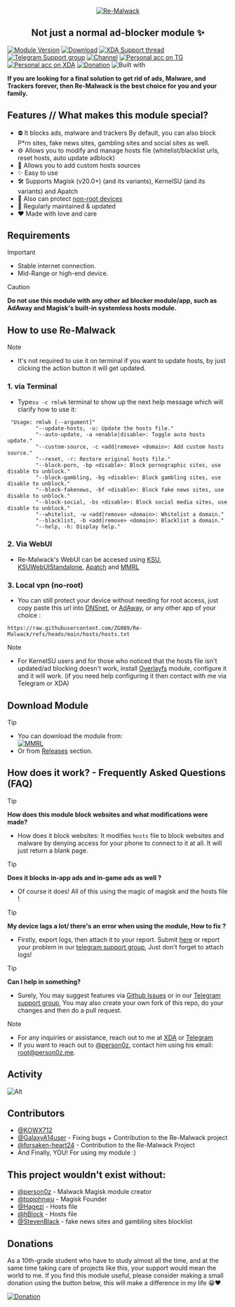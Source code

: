 <div align="center">
  
<a href="https://ibb.co/cX89yGnf"><img src="https://i.ibb.co/h1dNgPzQ/Re-Malwack-2.png" alt="Re-Malwack" border="0"></a>
</div>
<h2 align="center">Not just a normal ad-blocker module ✨</h2>

[![Module Version](https://img.shields.io/badge/Module_Version-v5.3.0-44cc11?style=for-the-badge)](https://github.com/ZG089/Re-Malwack/releases/tag/v5.3.0)
[![Download](https://img.shields.io/github/downloads/ZG089/Re-Malwack/total?style=for-the-badge&cacheSeconds=2)](https://github.com/ZG089/Re-Malwack/releases)
[![XDA Support thread](https://img.shields.io/badge/XDA_Support_thread-252850?style=for-the-badge&color=gray&logo=xdadevelopers)](https://xdaforums.com/t/re-malwack-revival-of-malwack-module.4690049/)
[![Telegram Support group](https://img.shields.io/badge/Telegram_Support_Group-252850?style=for-the-badge&color=gray&logo=telegram)](https://t.me/Re_Malwack)
[![Channel](https://img.shields.io/badge/Follow_Channel-ZGTechs-252850?style=for-the-badge&color=blue&logo=telegram)](https://t.me/ZGTechs)
[![Personal acc on TG](https://img.shields.io/badge/Contact_Developer_via-Telegram-252850?style=for-the-badge&color=blue&logo=telegram)](https://t.me/ZG089)
[![Personal acc on XDA](https://img.shields.io/badge/Contact_Developer_via-XDA-252850?style=for-the-badge&color=orange&logo=xdadevelopers)](https://xdaforums.com/m/ZG089.11432109/)
[![Donation](https://img.shields.io/badge/Support%20Development-black?style=for-the-badge&logo=buymeacoffee&logoColor=black&logoSize=auto&color=%23FFDD00&cacheSeconds=2&link=https%3A%2F%2Fbuymeacoffee.com%2Fzg089&link=https%3A%2F%2Fbuymeacoffee.com%2Fzg089)](https://buymeacoffee.com/zg089)
![Built with](https://img.shields.io/badge/Made_with-Love-red?style=for-the-badge)

**If you are looking for a final solution to get rid of ads, Malware, and Trackers forever, then Re-Malwack is the best choice for you and your family.**

## Features // What makes this module special?

- ⛔ It blocks ads, malware and trackers By default, you can also block P*rn sites, fake news sites, gambling sites and social sites as well.
- ⚙ Allows you to modify and manage hosts file (whitelist/blacklist urls, reset hosts, auto update adblock)
- 🤙 Allows you to add custom hosts sources
- ✨ Easy to use
- 🛠 Supports Magisk (v20.0+) (and its variants), KernelSU (and its variants) and Apatch
- 👀 Also can protect [non-root devices](https://github.com/ZG089/Re-Malwack/tree/main?tab=readme-ov-file#3-local-vpn-(no-root))
- 🔧 Regularly maintained & updated
- ❤ Made with love and care


## Requirements
> [!IMPORTANT]
> - Stable internet connection.
> - Mid-Range or high-end device.

> [!CAUTION]
> **Do not use this module with any other ad blocker module/app, such as AdAway and Magisk's built-in systemless hosts module.**

## How to use Re-Malwack
> [!NOTE]
> - It's not required to use it on terminal if you want to update hosts, by just clicking the action button it will get updated.

### 1. via Terminal
- Type``su -c rmlwk`` terminal to show up the next help message which will clarify how to use it:

```
 "Usage: rmlwk [--argument]"
         "--update-hosts, -u: Update the hosts file."
         "--auto-update, -a <enable|disable>: Toggle auto hosts update."
         "--custom-source, -c <add|remove> <domain>: Add custom hosts source."
         "--reset, -r: Restore original hosts file."
         "--block-porn, -bp <disable>: Block pornographic sites, use disable to unblock."
         "--block-gambling, -bg <disable>: Block gambling sites, use disable to unblock."
         "--block-fakenews, -bf <disable>: Block fake news sites, use disable to unblock."
         "--block-social, -bs <disable>: Block social media sites, use disable to unblock."
         "--whitelist, -w <add|remove> <domain>: Whitelist a domain."
         "--blacklist, -b <add|remove> <domain>: Blacklist a domain."
         "--help, -h: Display help."
```

### 2. Via WebUI
 - Re-Malwack's WebUI can be accesed using [KSU](https://github.com/tiann/KernelSU), [KSUWebUIStandalone](https://github.com/5ec1cff/KsuWebUIStandalone), [Apatch](https://github.com/bmax121/APatch) and [MMRL](https://github.com/DerGoogler/MMRL)

### 3. Local vpn (no-root)
- You can still protect your device without needing for root access, just copy paste this url into [DNSnet](https://play.google.com/store/apps/details?id=dev.clombardo.dnsnet), or [AdAway](https://f-droid.org/packages/org.adaway/), or any other app of your choice :

```
https://raw.githubusercontent.com/ZG089/Re-Malwack/refs/heads/main/hosts/hosts.txt
```


> [!NOTE]
> - For KernelSU users and for those who noticed that the hosts file isn't updated/ad blocking doesn't work, install [Overlayfs](https://github.com/HuskyDG/magic_overlayfs) module, configure it and it will work. (if you need help configuring it then contact with me via Telegram or XDA)


## Download Module
> [!TIP]
> - You can download the module from:\
[![MMRL](https://mmrl.dev/assets/badge.svg)](https://mmrl.dev/repository/zguectZGR/Re-Malwack)
> - Or from [Releases](https://github.com/ZG089/Re-Malwack/releases/latest) section.


## How does it work? - Frequently Asked Questions (FAQ)

> [!TIP]
> **How does this module block websites and what modifications were made?**
> - How does it block websites: It modifies `hosts` file to block websites and malware by denying access for your phone to connect to it at all. It will just return a blank page.


> [!TIP]
> **Does it blocks in-app ads and in-game ads as well ?**
> - Of course it does! All of this using the magic of magisk and the hosts file !

> [!TIP]
> **My device lags a lot/ there's an error when using the module, How to fix ?**
> - Firstly, export logs, then attach it to your report. Submit [here](https://github.com/ZG089/Re-Malwack/issues) or report your problem in our [telegram support group](https://t.me/Re_Malwack), Just don't forget to attach logs!

> [!TIP]
> **Can I help in something?**
> - Surely, You may suggest features via [Github Issues](https://github.com/ZG089/Re-Malwack/issues) or in our [Telegram support group](https://t.me/Re_Malwack), You may also create your own fork of this repo, do your changes and then do a pull request.

> [!NOTE]
> - For any inquiries or assistance, reach out to me at [XDA](https://xdaforums.com/m/ZG089.11432109/) or [Telegram](https://t.me/ZG089)
> - If you want to reach out to [@person0z](https://github.com/Person0z), contact him using his email: root@person0z.me.

## Activity

![Alt](https://repobeats.axiom.co/api/embed/50cd7eb6e07d7ff3f816d826d9cd6d2bf0551c03.svg)
 
## Contributors
- [@KOWX712](https://github.com/KOWX712)
- [@GalaxyA14user](https://github.com/GalaxyA14user) - Fixing bugs + Contribution to the Re-Malwack project
- [@forsaken-heart24](https://github.com/forsaken-heart24) - Contribution to the Re-Malwack Project
- And Finally, YOU! For using my module :)

## This project wouldn't exist without:

- [@person0z](https://github.com/Person0z) - Malwack Magisk module creator
- [@topjohnwu](https://github.com/topjohnwu) - Magisk Founder
- [@Hagezi](https://github.com/hagezi/dns-blocklists) - Hosts file
- [@hBlock](https://github.com/hectorm/hblock) - Hosts file
- [@StevenBlack](https://github.com/StevenBlack/hosts) - fake news sites and gambling sites blocklist

## Donations

As a 10th-grade student who have to study almost all the time, and at the same time taking care of projects like this, your support would mean the world to me. If you find this module useful, please consider making a small donation using the button below, this will make a difference in my life 😁❤️

[![Donation](https://img.shields.io/badge/BUY_ME_A_COFFEE-black?&logo=buymeacoffee&logoColor=black&style=for-the-badge&logoSize=50&color=%23FFDD00&cacheSeconds=2&link=https%3A%2F%2Fbuymeacoffee.com%2Fzg089&link=https%3A%2F%2Fbuymeacoffee.com%2Fzg089)](https://buymeacoffee.com/zg089)
